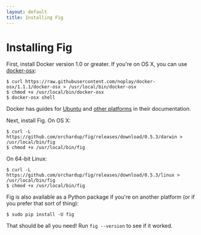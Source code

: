 ```yaml
---
layout: default
title: Installing Fig
---
```


Installing Fig
==============

First, install Docker version 1.0 or greater. If you're on OS X, you can use [docker-osx](https://github.com/noplay/docker-osx):

    $ curl https://raw.githubusercontent.com/noplay/docker-osx/1.1.1/docker-osx > /usr/local/bin/docker-osx
    $ chmod +x /usr/local/bin/docker-osx
    $ docker-osx shell

Docker has guides for [Ubuntu](http://docs.docker.io/en/latest/installation/ubuntulinux/) and [other platforms](http://docs.docker.io/en/latest/installation/) in their documentation.

Next, install Fig. On OS X:

    $ curl -L https://github.com/orchardup/fig/releases/download/0.5.3/darwin > /usr/local/bin/fig
    $ chmod +x /usr/local/bin/fig

On 64-bit Linux:

    $ curl -L https://github.com/orchardup/fig/releases/download/0.5.3/linux > /usr/local/bin/fig
    $ chmod +x /usr/local/bin/fig

Fig is also available as a Python package if you're on another platform (or if you prefer that sort of thing):

    $ sudo pip install -U fig

That should be all you need! Run `fig --version` to see if it worked.
